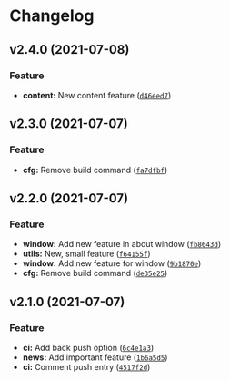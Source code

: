 # Changelog

<!--next-version-placeholder-->

## v2.4.0 (2021-07-08)
### Feature
* **content:** New content feature ([`d46eed7`](https://github.com/0dysseas/news-indicator/commit/d46eed76062ed00f2b758d3901707d67b400dab5))

## v2.3.0 (2021-07-07)
### Feature
* **cfg:** Remove build command ([`fa7dfbf`](https://github.com/0dysseas/news-indicator/commit/fa7dfbfabe9bba10083a81e6484bc26a73fcd1c0))

## v2.2.0 (2021-07-07)
### Feature
* **window:** Add new feature in about window ([`fb8643d`](https://github.com/0dysseas/news-indicator/commit/fb8643dbd16d175a52910261dbec8ed1624e7930))
* **utils:** New, small feature ([`f64155f`](https://github.com/0dysseas/news-indicator/commit/f64155f5335ebe3de209a2557ce6a6b2d4d18c1b))
* **window:** Add new feature for window ([`9b1870e`](https://github.com/0dysseas/news-indicator/commit/9b1870e91863ce0e50d635d597babf3128158c92))
* **cfg:** Remove build command ([`de35e25`](https://github.com/0dysseas/news-indicator/commit/de35e25d9060b4e0f2444a0a937aba86196d8016))

## v2.1.0 (2021-07-07)
### Feature
* **ci:** Add back push option ([`6c4e1a3`](https://github.com/0dysseas/news-indicator/commit/6c4e1a355632e4b5133405f9e21e8c029578a84e))
* **news:** Add important feature ([`1b6a5d5`](https://github.com/0dysseas/news-indicator/commit/1b6a5d53a6f9c197b8355533e922c407cd10c38d))
* **ci:** Comment push entry ([`4517f2d`](https://github.com/0dysseas/news-indicator/commit/4517f2d7b3942c924aba22c4cd72abd118fd6fc9))
